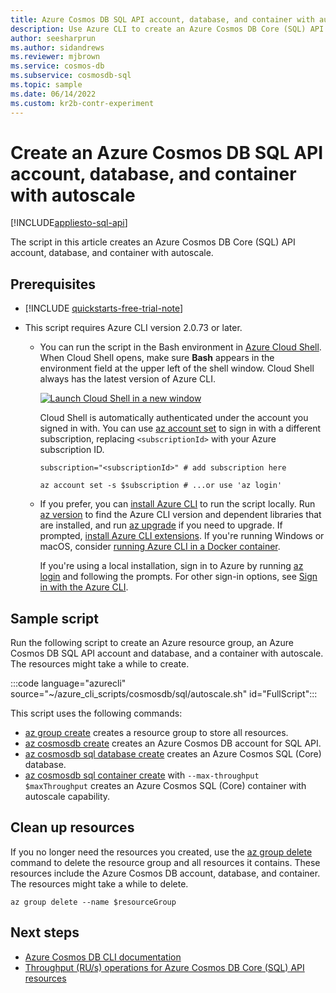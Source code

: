 ```yaml
---
title: Azure Cosmos DB SQL API account, database, and container with autoscale
description: Use Azure CLI to create an Azure Cosmos DB Core (SQL) API account, database, and container with autoscale.
author: seesharprun
ms.author: sidandrews
ms.reviewer: mjbrown
ms.service: cosmos-db
ms.subservice: cosmosdb-sql
ms.topic: sample
ms.date: 06/14/2022
ms.custom: kr2b-contr-experiment
---
```


# Create an Azure Cosmos DB SQL API account, database, and container with autoscale

[!INCLUDE[appliesto-sql-api](../../../includes/appliesto-sql-api.md)]

The script in this article creates an Azure Cosmos DB Core (SQL) API account, database, and container with autoscale.

## Prerequisites

- [!INCLUDE [quickstarts-free-trial-note](../../../../../includes/quickstarts-free-trial-note.md)]

- This script requires Azure CLI version 2.0.73 or later.

  - You can run the script in the Bash environment in [Azure Cloud Shell](../../../../cloud-shell/quickstart.md). When Cloud Shell opens, make sure **Bash** appears in the environment field at the upper left of the shell window. Cloud Shell always has the latest version of Azure CLI.

    [![Launch Cloud Shell in a new window](../../../../../includes/media/cloud-shell-try-it/hdi-launch-cloud-shell.png)](https://shell.azure.com)

    Cloud Shell is automatically authenticated under the account you signed in with. You can use [az account set](cli/azure/account#az-account-set) to sign in with a different subscription, replacing `<subscriptionId>` with your Azure subscription ID.

    ```azurecli
    subscription="<subscriptionId>" # add subscription here
    
    az account set -s $subscription # ...or use 'az login'
    ```

  - If you prefer, you can [install Azure CLI](/cli/azure/install-azure-cli) to run the script locally. Run [az version](/cli/azure/reference-index?#az-version) to find the Azure CLI version and dependent libraries that are installed, and run [az upgrade](/cli/azure/reference-index?#az-upgrade) if you need to upgrade. If prompted, [install Azure CLI extensions](/cli/azure/azure-cli-extensions-overview). If you're running Windows or macOS, consider [running Azure CLI in a Docker container](/cli/azure/run-azure-cli-docker).

    If you're using a local installation, sign in to Azure by running [az login](/cli/azure/reference-index#az-login) and following the prompts. For other sign-in options, see [Sign in with the Azure CLI](/cli/azure/authenticate-azure-cli).

## Sample script

Run the following script to create an Azure resource group, an Azure Cosmos DB SQL API account and database, and a container with autoscale. The resources might take a while to create.

:::code language="azurecli" source="~/azure_cli_scripts/cosmosdb/sql/autoscale.sh" id="FullScript":::

This script uses the following commands:

- [az group create](/cli/azure/group#az-group-create) creates a resource group to store all resources.
- [az cosmosdb create](/cli/azure/cosmosdb#az-cosmosdb-create) creates an Azure Cosmos DB account for SQL API.
- [az cosmosdb sql database create](/cli/azure/cosmosdb/sql/database#az-cosmosdb-sql-database-create) creates an Azure Cosmos SQL (Core) database.
- [az cosmosdb sql container create](/cli/azure/cosmosdb/sql/container#az-cosmosdb-sql-container-create) with `--max-throughput $maxThroughput` creates an Azure Cosmos SQL (Core) container with autoscale capability.

## Clean up resources

If you no longer need the resources you created, use the [az group delete](/cli/azure/group#az-group-delete) command to delete the resource group and all resources it contains. These resources include the Azure Cosmos DB account, database, and container. The resources might take a while to delete.

```azurecli
az group delete --name $resourceGroup
```

## Next steps

- [Azure Cosmos DB CLI documentation](/cli/azure/cosmosdb)
- [Throughput (RU/s) operations for Azure Cosmos DB Core (SQL) API resources](throughput.md)